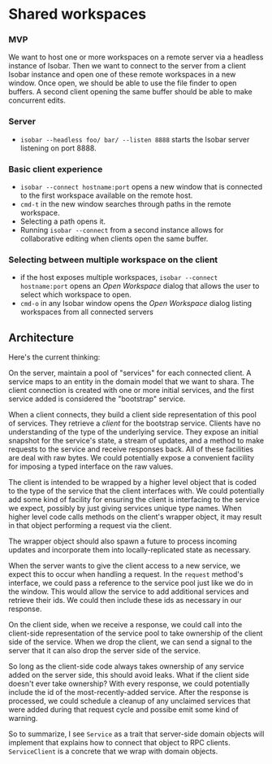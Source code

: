 # Shared workspaces

### MVP

We want to host one or more workspaces on a remote server via a headless instance of Isobar. Then we want to connect to the server from a client Isobar instance and open one of these remote workspaces in a new window. Once open, we should be able to use the file finder to open buffers. A second client opening the same buffer should be able to make concurrent edits.

### Server

* `isobar --headless foo/ bar/ --listen 8888` starts the Isobar server listening on port 8888.

### Basic client experience

* `isobar --connect hostname:port` opens a new window that is connected to the first workspace available on the remote host.
* `cmd-t` in the new window searches through paths in the remote workspace.
* Selecting a path opens it.
* Running `isobar --connect` from a second instance allows for collaborative editing when clients open the same buffer.

### Selecting between multiple workspace on the client

* if the host exposes multiple workspaces, `isobar --connect hostname:port` opens an *Open Workspace* dialog that allows the user to select which workspace to open.
* `cmd-o` in any Isobar window opens the *Open Workspace* dialog listing workspaces from all connected servers

## Architecture

Here's the current thinking:

On the server, maintain a pool of "services" for each connected client. A service maps to an entity in the domain model that we want to shara. The client connection is created with one or more initial services, and the first service added is considered the "bootstrap" service.

When a client connects, they build a client side representation of this pool of services. They retrieve a *client* for the bootstrap service. Clients have no understanding of the type of the underlying service. They expose an initial snapshot for the service's state, a stream of updates, and a method to make requests to the service and receive responses back. All of these facilities are deal with raw bytes. We could potentially expose a convenient facility for imposing a typed interface on the raw values.

The client is intended to be wrapped by a higher level object that is coded to the type of the service that the client interfaces with. We could potentially add some kind of facility for ensuring the client is interfacing to the service we expect, possibly by just giving services unique type names. When higher level code calls methods on the client's wrapper object, it may result in that object performing a request via the client.

The wrapper object should also spawn a future to process incoming updates and incorporate them into locally-replicated state as necessary.

When the server wants to give the client access to a new service, we expect this to occur when handling a request. In the `request` method's interface, we could pass a reference to the service pool just like we do in the window. This would allow the service to add additional services and retrieve their ids. We could then include these ids as necessary in our response.

On the client side, when we receive a response, we could call into the client-side representation of the service pool to take ownership of the client side of the service. When we drop the client, we can send a signal to the server that it can also drop the server side of the service.

So long as the client-side code always takes ownership of any service added on the server side, this should avoid leaks. What if the client side doesn't ever take ownership? With every response, we could potentially include the id of the most-recently-added service. After the response is processed, we could schedule a cleanup of any unclaimed services that were added during that request cycle and possibe emit some kind of warning.

So to summarize, I see `Service` as a trait that server-side domain objects will implement that explains how to connect that object to RPC clients. `ServiceClient` is a concrete that we wrap with domain objects.
